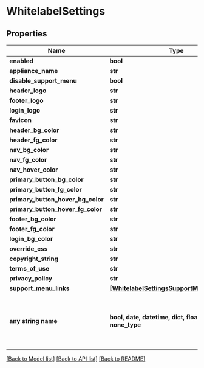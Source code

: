 # WhitelabelSettings


## Properties
Name | Type | Description | Notes
------------ | ------------- | ------------- | -------------
**enabled** | **bool** |  | [optional] 
**appliance_name** | **str** |  | [optional] 
**disable_support_menu** | **bool** |  | [optional] 
**header_logo** | **str** |  | [optional] 
**footer_logo** | **str** |  | [optional] 
**login_logo** | **str** |  | [optional] 
**favicon** | **str** |  | [optional] 
**header_bg_color** | **str** |  | [optional] 
**header_fg_color** | **str** |  | [optional] 
**nav_bg_color** | **str** |  | [optional] 
**nav_fg_color** | **str** |  | [optional] 
**nav_hover_color** | **str** |  | [optional] 
**primary_button_bg_color** | **str** |  | [optional] 
**primary_button_fg_color** | **str** |  | [optional] 
**primary_button_hover_bg_color** | **str** |  | [optional] 
**primary_button_hover_fg_color** | **str** |  | [optional] 
**footer_bg_color** | **str** |  | [optional] 
**footer_fg_color** | **str** |  | [optional] 
**login_bg_color** | **str** |  | [optional] 
**override_css** | **str** |  | [optional] 
**copyright_string** | **str** |  | [optional] 
**terms_of_use** | **str** |  | [optional] 
**privacy_policy** | **str** |  | [optional] 
**support_menu_links** | [**[WhitelabelSettingsSupportMenuLinksInner]**](WhitelabelSettingsSupportMenuLinksInner.md) |  | [optional] 
**any string name** | **bool, date, datetime, dict, float, int, list, str, none_type** | any string name can be used but the value must be the correct type | [optional]

[[Back to Model list]](../README.md#documentation-for-models) [[Back to API list]](../README.md#documentation-for-api-endpoints) [[Back to README]](../README.md)


